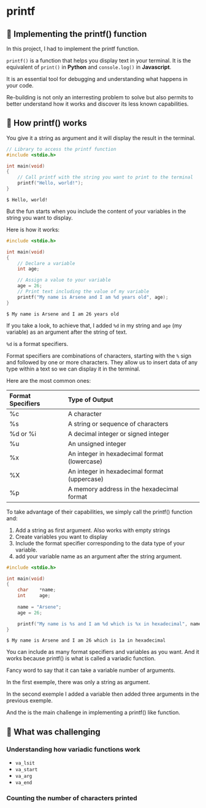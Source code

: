 # printf
## 🔖 Implementing the printf() function
In this project, I had to implement the printf function.

<code>printf()</code> is a function that helps you display text in your terminal. It is the equivalent of <code>print()</code> in __Python__ and <code>console.log()</code> in __Javascript__.

It is an essential tool for debugging and understanding what happens in your code.

Re-building is not only an interresting problem to solve but also permits to better understand how it works and discover its less known capabilities.

## 🔖 How printf() works

You give it a string as argument and it will display the result in the terminal.

```C
// Library to access the printf function
#include <stdio.h>

int main(void)
{
    // Call printf with the string you want to print to the terminal
    printf("Hello, world!");
}
```

```shell
$ Hello, world!
```

But the fun starts when you include the content of your variables in the string you want to display.

Here is how it works:

```c
#include <stdio.h>

int main(void)
{
    // Declare a variable
    int age;

    // Assign a value to your variable
    age = 26;
    // Print text including the value of my variable
    printf("My name is Arsene and I am %d years old", age);
}
```
```shell
$ My name is Arsene and I am 26 years old
```

If you take a look, to achieve that, I added <code>%d</code> in my string and <code>age</code> (my variable) as an argument after the string of text.

<code>%d</code> is a format specifiers. 

Format specifiers are combinations of characters, starting with the <code>%</code> sign and followed by one or more characters. They allow us to insert data of any type within a text so we can display it in the terminal. 

Here are the most common ones:

| Format Specifiers | Type of Output |
| :---              | :---        |
| %c | A character |
| %s | A string or sequence of characters |
| %d or %i | A decimal integer or signed integer |
| %u | An unsigned integer |
| %x | An integer in hexadecimal format (lowercase) |
| %X | An integer in hexadecimal format (uppercase) |
| %p | A memory address in the hexadecimal format |


To take advantage of their capabilities, we simply call the printf() function and:
1. Add a string as first argument. Also works with empty strings
2. Create variables you want to display
3. Include the format specifier corresponding to the data type of your variable.
4. add  your variable name as an argument after the string argument.

```c
#include <stdio.h>

int main(void)
{
    char    *name;
    int     age;
    
    name = "Arsene";
    age = 26;

    printf("My name is %s and I am %d which is %x in hexadecimal", name, age, age);
}
```
```shell
$ My name is Arsene and I am 26 which is 1a in hexadecimal
```

You can include as many format specifiers and variables as you want. And it works because printf() is what is called a variadic function.

Fancy word to say that it can take a variable number of arguments.

In the first exemple, there was only a string as argument.

In the second exemple I added a variable then added three arguments in the previous exemple. 

And the is the main challenge in implementing a printf() like function.

## 🔖 What was challenging
### Understanding how variadic functions work

- <code>va_lsit</code>
- <code>va_start</code>
- <code>va_arg</code>
- <code>va_end</code>

### Counting the number of characters printed
### 